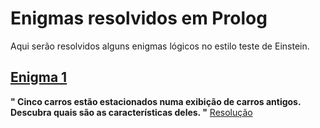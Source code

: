 # Enigmas resolvidos em Prolog

  Aqui serão resolvidos alguns enigmas lógicos no estilo teste de Einstein.
  
## [Enigma 1](https://rachacuca.com.br/logica/problemas/carros-antigos/)

**" Cinco carros estão estacionados numa exibição de carros antigos. Descubra quais são as características deles. "**
[Resolução](https://github.com/leomilitz/paradigmas/blob/master/Perso/Enigmas/carros_antigos.pl)
